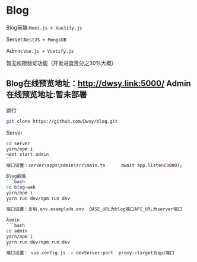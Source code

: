 # Blog	


Blog前端:`Nuxt.js + Vuetify.js`

Server:`NestJS + MongoDB`

Admin:`Vue.js + Vuetify.js`

暂无权限验证功能（开发进度百分之30%大概）

Blog在线预览地址：http://dwsy.link:5000/
Admin在线预览地址:暂未部署
---
运行
```bash
git clone https://github.com/Dwsy/blog.git
```
Server 
```bash
cd server
yarn/npm i
nest start admin
``
端口设置：server\apps\admin\src\main.ts      await app.listen(3000);

Blog前端
```bash
cd blog-web
yarn/npm i
yarn run dev/npm run dev
``
端口设置：复制.env.example为.env  BASE_URL为blog端口API_URL为server端口

Admin
```bash
cd admin
yarn/npm i
yarn run dev/npm run dev
``
端口设置： vue.config.js -> devServer:port  proxy->target为api端口
